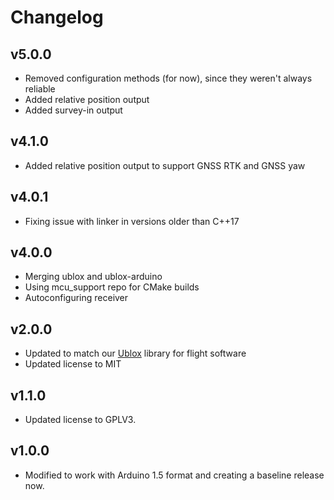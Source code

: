 # Changelog

## v5.0.0
- Removed configuration methods (for now), since they weren't always reliable
- Added relative position output
- Added survey-in output

## v4.1.0
- Added relative position output to support GNSS RTK and GNSS yaw

## v4.0.1
- Fixing issue with linker in versions older than C++17

## v4.0.0
- Merging ublox and ublox-arduino
- Using mcu_support repo for CMake builds
- Autoconfiguring receiver

## v2.0.0
- Updated to match our [Ublox](https://github.com/bolderflight/ublox-arduino) library for flight software
- Updated license to MIT

## v1.1.0
- Updated license to GPLV3.

## v1.0.0
- Modified to work with Arduino 1.5 format and creating a baseline release now.
